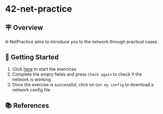 # 42-net-practice

## 🪧 Overview
🌐 NetPractice aims to introduce you to the network through practical cases.

## 🚀 Getting Started
1. Click [here](https://ricardoreves.github.io/42-net-practice/) to start the exercices
2. Complete the empty fields and press `Check again` to check if the network is working
3. Once the exercise is successful, click on `Get my config` to download a network config file

## 📚 References
